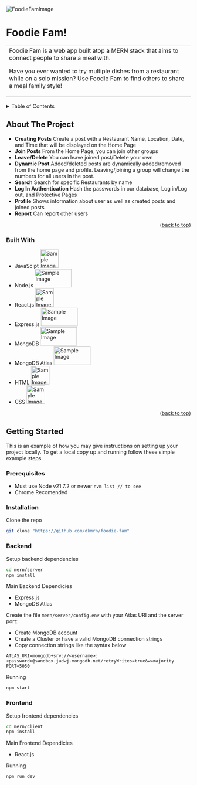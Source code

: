 
![FoodieFamImage](https://github.com/user-attachments/assets/88e388c1-be9a-4056-8c48-df8681ccdd1b)
# Foodie Fam!
<table>
<tr>
<td>
 Foodie Fam is a web app built atop a MERN stack that aims to connect people to share a meal with.

 Have you ever wanted to try multiple dishes from a restaurant while on a solo mission?
 Use Foodie Fam to find others to share a meal family style!
</td>
</tr>
</table>


<!-- TABLE OF CONTENTS -->
<details>
  <summary>Table of Contents</summary>
  <ol>
    <li>
      <a href="#about-the-project">About The Project</a>
      <ul>
        <li><a href="#built-with">Built With</a></li>
      </ul>
    </li>
    <li>
      <a href="#getting-started">Getting Started</a>
      <ul>
        <li><a href="#prerequisites">Prerequisites</a></li>
        <li><a href="#installation">Installation</a></li>
      </ul>
    </li>
    <li><a href="#usage">Usage</a></li>
    <li><a href="#acknowledgments">Acknowledgments</a></li>
  </ol>
</details>

<!-- ABOUT THE PROJECT -->
## About The Project

* **Creating Posts** Create a post with a Restaurant Name, Location, Date, and Time that will be displayed on the Home Page
* **Join Posts** From the Home Page, you can join other groups
* **Leave/Delete** You can leave joined post/Delete your own
* **Dynamic Post** Added/deleted posts are dynamically added/removed from the home page and profile. Leaving/joining a group will change the numbers for all users in the post.
* **Search** Search for specific Restaurants by name
* **Log In Authentication** Hash the passwords in our database, Log in/Log out, and Protective Pages
* **Profile** Shows information about user as well as created posts and joined posts
* **Report** Can report other users

<p align="right">(<a href="#readme-top">back to top</a>)</p>



### Built With

* JavaScipt  <img src="https://github.com/user-attachments/assets/405c8546-aa12-4a54-ba6d-cd6463d883c0" alt="Sample Image" width="50" height="50">
* Node.js  <img src="https://github.com/user-attachments/assets/566f3aea-918c-4799-8fc9-41c86188013d" alt="Sample Image" width="100" height="50">
* React.js  <img src="https://github.com/user-attachments/assets/cb945c51-dde3-4024-8715-4556ce913464" alt="Sample Image" width="50" height="50">
* Express.js  <img src="https://github.com/user-attachments/assets/0d98866a-2b0b-4766-a4ac-4b33c2671de1" alt="Sample Image" width="100" height="50">
* MongoDB  <img src="https://github.com/user-attachments/assets/50652b09-b061-41d2-b54f-167762861c26" alt="Sample Image" width="100" height="50">
* MongoDB Atlas  <img src="https://github.com/user-attachments/assets/3c7fdddc-ee1b-485b-aaac-d4acb7ca74ff" alt="Sample Image" width="100" height="50">
* HTML  <img src="https://github.com/user-attachments/assets/db82671c-8dc6-4e39-90dd-804d84b9d622" alt="Sample Image" width="50" height="50">
* CSS  <img src="https://github.com/user-attachments/assets/d412e0a3-c167-4f80-b09c-5d3c458725ec" alt="Sample Image" width="50" height="50">

<p align="right">(<a href="#readme-top">back to top</a>)</p>

<!-- GETTING STARTED -->
## Getting Started

This is an example of how you may give instructions on setting up your project locally.
To get a local copy up and running follow these simple example steps.

### Prerequisites

* Must use Node v21.7.2 or newer ```nvm list // to see```
* Chrome Recomended 

### Installation

Clone the repo
```sh
git clone "https://github.com/dkmrn/foodie-fam"
```

### Backend

Setup backend dependencies 

```sh
cd mern/server
npm install
```

Main Backend Dependicies

* Express.js
* MongoDB Atlas

Create the file `mern/server/config.env` with your Atlas URI and the server port:
* Create MongoDB account
* Create a Cluster or have a valid MongoDB connection strings
* Copy connection strings like the syntax below
```
ATLAS_URI=mongodb+srv://<username>:<password>@sandbox.jadwj.mongodb.net/retryWrites=true&w=majority
PORT=5050
```

Running
```sh
npm start
```

### Frontend

Setup frontend dependencies

```sh
cd mern/client
npm install
```

Main Frontend Dependicies

* React.js

Running 

```sh
npm run dev
```

